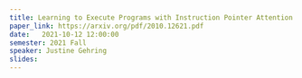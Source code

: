 ```yaml
---
title: Learning to Execute Programs with Instruction Pointer Attention Graph Neural Networks
paper_link: https://arxiv.org/pdf/2010.12621.pdf
date:   2021-10-12 12:00:00
semester: 2021 Fall
speaker: Justine Gehring
slides:
---
```

